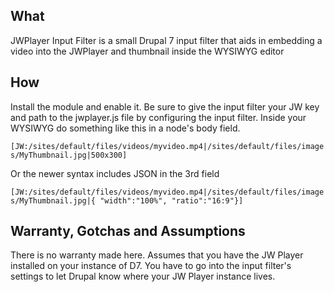 What
----

JWPlayer Input Filter is a small Drupal 7 input filter that aids in embedding a video into the JWPlayer and thumbnail inside the WYSIWYG editor

How
----
Install the module and enable it. Be sure to give the input filter your JW key and path to the jwplayer.js file by
configuring the input filter.  Inside your WYSIWYG do something like this in a node's body field.

`[JW:/sites/default/files/videos/myvideo.mp4|/sites/default/files/images/MyThumbnail.jpg|500x300]`

Or the newer syntax includes JSON in the 3rd field

`[JW:/sites/default/files/videos/myvideo.mp4|/sites/default/files/images/MyThumbnail.jpg|{ "width":"100%", "ratio":"16:9"}]`

Warranty, Gotchas and Assumptions
-----------------------
There is no warranty made here. Assumes that you have the JW Player installed on your instance of D7. You have to
go into the input filter's settings to let Drupal know where your JW Player instance lives.
